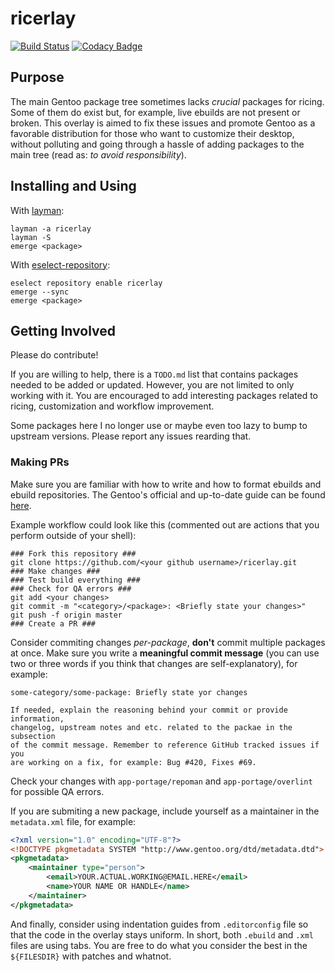# ricerlay

[![Build Status](https://travis-ci.org/azahi/ricerlay.svg?branch=master)](https://travis-ci.org/azahi/ricerlay)
[![Codacy Badge](https://app.codacy.com/project/badge/Grade/56c784f1bec84deaa2cf621a75a97c21)](https://www.codacy.com/manual/azahi/ricerlay?utm_source=github.com&amp;utm_medium=referral&amp;utm_content=azahi/ricerlay&amp;utm_campaign=Badge_Grade)

## Purpose

The main Gentoo package tree sometimes lacks *crucial* packages
for ricing. Some of them do exist but, for example, live ebuilds are not
present or broken. This overlay is aimed to fix these issues and promote
Gentoo as a favorable distribution for those who want to customize their
desktop, without polluting and going through a hassle of adding packages
to the main tree (read as: *to avoid responsibility*).

## Installing and Using

With [layman](https://wiki.gentoo.org/wiki/Layman):

``` text
layman -a ricerlay
layman -S
emerge <package>
```

With [eselect-repository](https://github.com/mgorny/eselect-repository):

``` text
eselect repository enable ricerlay
emerge --sync
emerge <package>
```

## Getting Involved

Please do contribute!

If you are willing to help, there is a `TODO.md` list that contains
packages needed to be added or updated. However, you are not limited to
only working with it. You are encouraged to add interesting packages
related to ricing, customization and workflow improvement.

Some packages here I no longer use or maybe even too lazy to bump to
upstream versions. Please report any issues rearding that.

### Making PRs

Make sure you are familiar with how to write and how to format ebuilds
and ebuild repositories. The Gentoo's official and up-to-date guide can
be found [here](https://devmanual.gentoo.org/ebuild-writing/index.html).

Example workflow could look like this (commented out are actions that
you perform outside of your shell):

``` text
### Fork this repository ###
git clone https://github.com/<your github username>/ricerlay.git
### Make changes ###
### Test build everything ###
### Check for QA errors ###
git add <your changes>
git commit -m "<category>/<package>: <Briefly state your changes>"
git push -f origin master
### Create a PR ###
```

Consider commiting changes *per-package*, **don't** commit multiple
packages at once. Make sure you write a **meaningful commit message**
(you can use two or three words if you think that changes are
self-explanatory), for example:

``` text
some-category/some-package: Briefly state yor changes

If needed, explain the reasoning behind your commit or provide information,
changelog, upstream notes and etc. related to the packae in the subsection
of the commit message. Remember to reference GitHub tracked issues if you
are working on a fix, for example: Bug #420, Fixes #69.
```

Check your changes with `app-portage/repoman` and `app-portage/overlint` for
possible QA errors.

If you are submiting a new package, include yourself as a maintainer in
the `metadata.xml` file, for example:

``` xml
<?xml version="1.0" encoding="UTF-8"?>
<!DOCTYPE pkgmetadata SYSTEM "http://www.gentoo.org/dtd/metadata.dtd">
<pkgmetadata>
    <maintainer type="person">
        <email>YOUR.ACTUAL.WORKING@EMAIL.HERE</email>
        <name>YOUR NAME OR HANDLE</name>
    </maintainer>
</pkgmetadata>
```

And finally, consider using indentation guides from `.editorconfig` file
so that the code in the overlay stays uniform. In short, both `.ebuild`
and `.xml` files are using tabs. You are free to do what you consider the best
in the `${FILESDIR}` with patches and whatnot.
